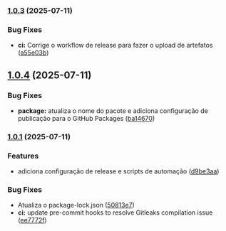 ### [1.0.3](https://github.com/nataliagranato/terragrunt-mcp-server/compare/v1.0.2...v1.0.3) (2025-07-11)


### Bug Fixes

* **ci:** Corrige o workflow de release para fazer o upload de artefatos ([a55e03b](https://github.com/nataliagranato/terragrunt-mcp-server/commit/a55e03b1db56338bd91334523ecbbf25883b779f))

## [1.0.4](https://github.com/nataliagranato/terragrunt-mcp-server/compare/v1.0.3...v1.0.4) (2025-07-11)


### Bug Fixes

* **package:** atualiza o nome do pacote e adiciona configuração de publicação para o GitHub Packages ([ba14670](https://github.com/nataliagranato/terragrunt-mcp-server/commit/ba146707e4b01301713bdec41c254f9da3f3fd0f))

### [1.0.1](https://github.com/nataliagranato/terragrunt-mcp-server/compare/v1.0.0...v1.0.1) (2025-07-11)


### Features

* adiciona configuração de release e scripts de automação ([d9be3aa](https://github.com/nataliagranato/terragrunt-mcp-server/commit/d9be3aac6dae5250a13ccdef93213400b13d0532))


### Bug Fixes

* Atualiza o package-lock.json ([50813e7](https://github.com/nataliagranato/terragrunt-mcp-server/commit/50813e711f92492e3b6254a0169e0a73b7fa063e))
* **ci:** update pre-commit hooks to resolve Gitleaks compilation issue ([ee7772f](https://github.com/nataliagranato/terragrunt-mcp-server/commit/ee7772f3b3b6037f42f35da38cf158de6586f671))
